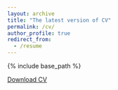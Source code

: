 ```yaml
---
layout: archive
title: "The latest version of CV"
permalink: /cv/
author_profile: true
redirect_from:
  - /resume
---
```


{% include base_path %}

[Download CV](https://github.com/Pouyazarbipour/pouyazarbipour.github.io/blob/master/cv/CV%20-%20Pouya%20Zarbipour.pdf)

  
